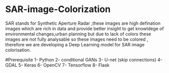 # SAR-image-Colorization
SAR stands for Synthetic Aperture Radar ,these images are high defination images which are rich in data and provide better insight to get knowldege of environmental changes,urban planning but due to lack of colors these images are not fully analysable so these images need to be colored ,
therefore we are developing a Deep Learning model for SAR image colorisation.

#Prerequisite
1- Python
2- conditional GANs
3- U-net (skip connections)
4- GDAL
5- Keras
6- OpenCV
7- Tensorflow
8- Flask

